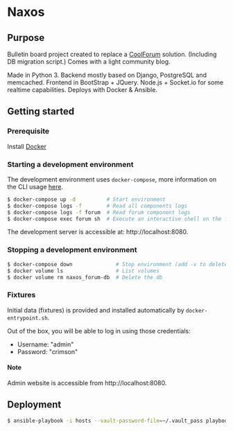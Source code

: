 Naxos
=====
Purpose
-------
Bulletin board project created to replace a [CoolForum](https://github.com/dsoriano/coolforum) solution. (Including DB migration script.) Comes with a light community blog.

Made in Python 3. Backend mostly based on Django, PostgreSQL and memcached. Frontend in BootStrap + JQuery. Node.js + Socket.io for some realtime capabilities. Deploys with Docker & Ansible.

Getting started
---------------
### Prerequisite
Install [Docker](https://www.docker.com/community-edition)

### Starting a development environment
The development environment uses `docker-compose`, more information on the CLI usage [here](https://docs.docker.com/compose/reference/).
```bash
$ docker-compose up -d          # Start environment
$ docker-compose logs -f        # Read all components logs
$ docker-compose logs -f forum  # Read forum component logs
$ docker-compose exec forum sh  # Execute an interactive shell on the forum container
```
The development server is accessible at: http://localhost:8080.

### Stopping a development environment
```bash
$ docker-compose down              # Stop environment (add -v to delete the volumes)
$ docker volume ls                 # List volumes
$ docker volume rm naxos_forum-db  # Delete the db
```

### Fixtures
Initial data (fixtures) is provided and installed automatically by `docker-entrypoint.sh`.

Out of the box, you will be able to log in using those credentials:
- Username: "admin"
- Password: "crimson"

#### Note
Admin website is accessible from http://localhost:8080.

Deployment
---------------
```bash
$ ansible-playbook -i hosts --vault-password-file=~/.vault_pass playbook.yml -e "app_version=<version>"
```
